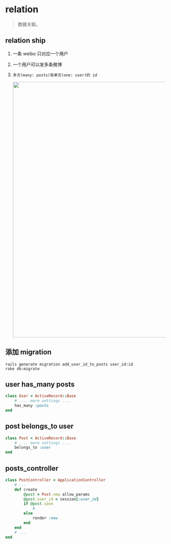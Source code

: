 # relation
> 数据关联。

## relation ship
1. 一条 weibo 只对应一个用户
2. 一个用户可以发多条微博 
3. `多方(many: posts)有单方(one: user)的 id`

    <img width="800" src="https://ws1.sinaimg.cn/large/006tNc79gy1g21dwhyhmzj318s0u01ky.jpg"/>

## 添加 migration
```shell
rails generate migration add_user_id_to_posts user_id:id
rake db:migrate
```

## user has_many posts
```rb
class User < ActiveRecord::Base
    # .... more settings ....
    has_many :posts
end
```

## post belongs_to user
```rb
class Post < ActiveRecord::Base
    # .... more settings ....
    belongs_to :user
end
```

## posts_controller
```rb
class PostController < ApplicationController
    # ...
    def create
        @post = Post.new allow_params
        @post.user_id = session[:user_id]
        if @post.save
            # 
        else
            render :new
        end
    end
    # ...
end
```